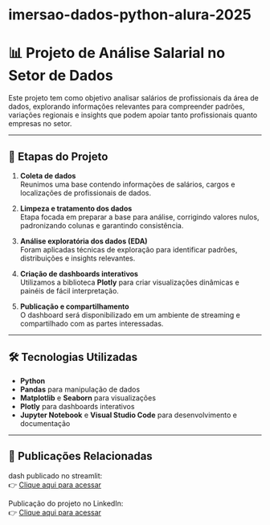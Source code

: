 # imersao-dados-python-alura-2025

# 📊 Projeto de Análise Salarial no Setor de Dados
 
Este projeto tem como objetivo analisar salários de profissionais da área de dados, explorando informações relevantes para compreender padrões, variações regionais e insights que podem apoiar tanto profissionais quanto empresas no setor.
 
---
 
## 🚀 Etapas do Projeto
 
1. **Coleta de dados**  
   Reunimos uma base contendo informações de salários, cargos e localizações de profissionais de dados.
 
2. **Limpeza e tratamento dos dados**  
   Etapa focada em preparar a base para análise, corrigindo valores nulos, padronizando colunas e garantindo consistência.
 
3. **Análise exploratória dos dados (EDA)**  
   Foram aplicadas técnicas de exploração para identificar padrões, distribuições e insights relevantes.
 
4. **Criação de dashboards interativos**  
   Utilizamos a biblioteca **Plotly** para criar visualizações dinâmicas e painéis de fácil interpretação.
 
5. **Publicação e compartilhamento**  
   O dashboard será disponibilizado em um ambiente de streaming e compartilhado com as partes interessadas.
 
---
 
## 🛠️ Tecnologias Utilizadas
 
- **Python**
- **Pandas** para manipulação de dados  
- **Matplotlib** e **Seaborn** para visualizações  
- **Plotly** para dashboards interativos  
- **Jupyter Notebook** e **Visual Studio Code**  para desenvolvimento e documentação

---
 
## 🔗 Publicações Relacionadas
 
dash publicado no streamlit:  
👉 [Clique aqui para acessar](https://imersao-dados-python-alura-jonas-alexandrino.streamlit.app/)

Publicação do projeto no LinkedIn:  
👉 [Clique aqui para acessar](https://www.linkedin.com/feed/update/urn:li:activity:7361181128914878464/)

